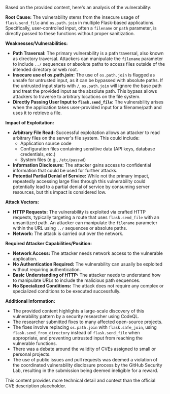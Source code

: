Based on the provided content, here's an analysis of the vulnerability:

**Root Cause:**
The vulnerability stems from the insecure usage of `flask.send_file` and `os.path.join` in multiple Flask-based applications. Specifically, user-controlled input, often a `filename` or `path` parameter, is directly passed to these functions without proper sanitization.

**Weaknesses/Vulnerabilities:**
- **Path Traversal:** The primary vulnerability is a path traversal, also known as directory traversal. Attackers can manipulate the `filename` parameter to include `../` sequences or absolute paths to access files outside of the intended directory or web root.
- **Insecure use of os.path.join:** The use of `os.path.join` is flagged as unsafe for untrusted input, as it can be bypassed with absolute paths. If the untrusted input starts with `/`, `os.path.join` will ignore the base path and treat the provided input as the absolute path. This bypass allows attackers to traverse to arbitrary locations on the file system.
- **Directly Passing User Input to `flask.send_file`:** The vulnerability arises when the application takes user-provided input for a filename/path and uses it to retrieve a file.

**Impact of Exploitation:**
- **Arbitrary File Read:** Successful exploitation allows an attacker to read arbitrary files on the server's file system. This could include:
    - Application source code
    - Configuration files containing sensitive data (API keys, database credentials, etc.)
    - System files (e.g., `/etc/passwd`)
- **Information Disclosure:** The attacker gains access to confidential information that could be used for further attacks.
- **Potential Partial Denial of Service:** While not the primary impact, repeatedly accessing large files through this vulnerability could potentially lead to a partial denial of service by consuming server resources, but this impact is considered low.

**Attack Vectors:**
- **HTTP Requests:** The vulnerability is exploited via crafted HTTP requests, typically targeting a route that uses `flask.send_file` with an unsanitized path. An attacker can manipulate the `filename` parameter within the URL using `../` sequences or absolute paths.
- **Network:** The attack is carried out over the network.

**Required Attacker Capabilities/Position:**
- **Network Access:** The attacker needs network access to the vulnerable application.
- **No Authentication Required:** The vulnerability can usually be exploited without requiring authentication.
- **Basic Understanding of HTTP:** The attacker needs to understand how to manipulate URLs to include the malicious path sequences.
- **No Specialized Conditions:** The attack does not require any complex or specialized conditions to be executed successfully.

**Additional Information:**
- The provided content highlights a large-scale discovery of this vulnerability pattern by a security researcher using CodeQL.
- The researcher submitted fixes to many affected open-source projects.
- The fixes involve replacing `os.path.join` with `flask.safe_join`, using `flask.send_from_directory` instead of `flask.send_file` when appropriate, and preventing untrusted input from reaching the vulnerable functions.
- There was a debate around the validity of CVEs assigned to small or personal projects.
- The use of public issues and pull requests was deemed a violation of the coordinated vulnerability disclosure process by the GitHub Security Lab, resulting in the submission being deemed ineligible for a reward.

This content provides more technical detail and context than the official CVE description placeholder.